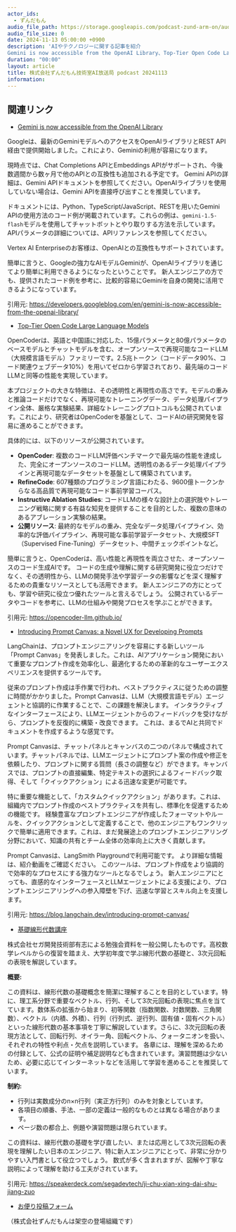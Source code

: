 ```yaml
---
actor_ids:
  - ずんだもん
audio_file_path: https://storage.googleapis.com/podcast-zund-arm-on/audio/株式会社ずんだもん技術室AI放送局_podcast_20241113.mp3
audio_file_size: 0
date: 2024-11-13 05:00:00 +0900
description: 'AIやテクノロジーに関する記事を紹介  
Gemini is now accessible from the OpenAI Library、Top-Tier Open Code Large Language Models、Introducing Prompt Canvas: a Novel UX for Developing Prompts、基礎線形代数講座'
duration: "00:00"
layout: article
title: 株式会社ずんだもん技術室AI放送局 podcast 20241113
information: 
---
```


## 関連リンク


- [Gemini is now accessible from the OpenAI Library](https://developers.googleblog.com/en/gemini-is-now-accessible-from-the-openai-library/)  



Googleは、最新のGeminiモデルへのアクセスをOpenAIライブラリとREST API経由で提供開始しました。これにより、Geminiの利用が容易になります。

現時点では、Chat Completions APIとEmbeddings APIがサポートされ、今後数週間から数ヶ月で他のAPIとの互換性も追加される予定です。  Gemini APIの詳細は、Gemini APIドキュメントを参照してください。OpenAIライブラリを使用していない場合は、Gemini APIを直接呼び出すことを推奨しています。

ドキュメントには、Python、TypeScript/JavaScript、RESTを用いたGemini APIの使用方法のコード例が掲載されています。これらの例は、`gemini-1.5-flash`モデルを使用してチャットボットとやり取りする方法を示しています。  APIパラメータの詳細については、APIリファレンスを参照してください。

Vertex AI Enterpriseのお客様は、OpenAIとの互換性もサポートされています。


簡単に言うと、Googleの強力なAIモデルGeminiが、OpenAIライブラリを通じてより簡単に利用できるようになったということです。  新人エンジニアの方でも、提供されたコード例を参考に、比較的容易にGeminiを自身の開発に活用できるようになっています。


引用元: https://developers.googleblog.com/en/gemini-is-now-accessible-from-the-openai-library/


- [Top-Tier Open Code Large Language Models](https://opencoder-llm.github.io/)  



OpenCoderは、英語と中国語に対応した、15億パラメータと80億パラメータのベースモデルとチャットモデルを含む、オープンソースで再現可能なコードLLM（大規模言語モデル）ファミリーです。2.5兆トークン（コードデータ90%、コード関連ウェブデータ10%）を用いてゼロから学習されており、最先端のコードLLMと同等の性能を実現しています。

本プロジェクトの大きな特徴は、その透明性と再現性の高さです。モデルの重みと推論コードだけでなく、再現可能なトレーニングデータ、データ処理パイプライン全体、厳格な実験結果、詳細なトレーニングプロトコルも公開されています。これにより、研究者はOpenCoderを基盤として、コードAIの研究開発を容易に進めることができます。

具体的には、以下のリソースが公開されています。

* **OpenCoder**:  複数のコードLLM評価ベンチマークで最先端の性能を達成した、完全にオープンソースのコードLLM。透明性のあるデータ処理パイプラインと再現可能なデータセットを基盤として構築されています。
* **RefineCode**: 607種類のプログラミング言語にわたる、9600億トークンからなる高品質で再現可能なコード事前学習コーパス。
* **Instructive Ablation Studies**: コードLLMの様々な設計上の選択肢やトレーニング戦略に関する有益な知見を提供することを目的とした、複数の意味のあるアブレーション実験の結果。
* **公開リソース**: 最終的なモデルの重み、完全なデータ処理パイプライン、効率的な評価パイプライン、再現可能な事前学習データセット、大規模SFT（Supervised Fine-Tuning）データセット、中間チェックポイントなど。


簡単に言うと、OpenCoderは、高い性能と再現性を両立させた、オープンソースのコード生成AIです。  コードの生成や理解に関する研究開発に役立つだけでなく、その透明性から、LLMの開発手法や学習データの影響などを深く理解するための貴重なリソースとしても活用できます。 新人エンジニアの方にとっても、学習や研究に役立つ優れたツールと言えるでしょう。  公開されているデータやコードを参考に、LLMの仕組みや開発プロセスを学ぶことができます。


引用元: https://opencoder-llm.github.io/


- [Introducing Prompt Canvas: a Novel UX for Developing Prompts](https://blog.langchain.dev/introducing-prompt-canvas/)  



LangChainは、プロンプトエンジニアリングを容易にする新しいツール「Prompt Canvas」を発表しました。これは、AIアプリケーション開発において重要なプロンプト作成を効率化し、最適化するための革新的なユーザーエクスペリエンスを提供するツールです。

従来のプロンプト作成は手作業で行われ、ベストプラクティスに従うための調整に時間がかかりました。Prompt Canvasは、LLM（大規模言語モデル）エージェントと協調的に作業することで、この課題を解決します。  インタラクティブなインターフェースにより、LLMエージェントからのフィードバックを受けながら、プロンプトを反復的に構築・改良できます。  これは、まるでAIと共同でドキュメントを作成するような感覚です。

Prompt Canvasは、チャットパネルとキャンバスの二つのパネルで構成されています。チャットパネルでは、LLMエージェントにプロンプト案の作成や修正を依頼したり、プロンプトに関する質問（長さの調整など）ができます。キャンバスでは、プロンプトの直接編集、特定テキストの選択によるフィードバック取得、そして「クイックアクション」による迅速な変更が可能です。

特に重要な機能として、「カスタムクイックアクション」があります。これは、組織内でプロンプト作成のベストプラクティスを共有し、標準化を促進するための機能です。  経験豊富なプロンプトエンジニアが作成したフォーマットやルールを、クイックアクションとして定義することで、他のエンジニアもワンクリックで簡単に適用できます。これは、まだ発展途上のプロンプトエンジニアリング分野において、知識の共有とチーム全体の効率向上に大きく貢献します。

Prompt Canvasは、LangSmith Playgroundで利用可能です。  より詳細な情報は、紹介動画をご確認ください。  このツールは、プロンプト作成をより協調的で効率的なプロセスにする強力なツールとなるでしょう。 新人エンジニアにとっても、直感的なインターフェースとLLMエージェントによる支援により、プロンプトエンジニアリングへの参入障壁を下げ、迅速な学習とスキル向上を支援します。


引用元: https://blog.langchain.dev/introducing-prompt-canvas/


- [基礎線形代数講座](https://speakerdeck.com/segadevtech/ji-chu-xian-xing-dai-shu-jiang-zuo)  



株式会社セガ開発技術部有志による勉強会資料を一般公開したものです。高校数学レベルからの復習を踏まえ、大学初年度で学ぶ線形代数の基礎と、3次元回転の表現を解説しています。

**概要:**

この資料は、線形代数の基礎概念を簡潔に理解することを目的としています。特に、理工系分野で重要なベクトル、行列、そして3次元回転の表現に焦点を当てています。数体系の拡張から始まり、初等関数（指数関数、対数関数、三角関数）、ベクトル（内積、外積）、行列（行列式、逆行列、固有値・固有ベクトル）といった線形代数の基本事項を丁寧に解説しています。さらに、3次元回転の表現方法として、回転行列、オイラー角、回転ベクトル、クォータニオンを扱い、それぞれの特性や利点・欠点を説明しています。  各章には、理解を深めるための付録として、公式の証明や補足説明なども含まれています。演習問題は少ないため、必要に応じてインターネットなどを活用して学習を進めることを推奨しています。

**制約:**

* 行列は実数成分のn×n行列（実正方行列）のみを対象としています。
* 各項目の順番、手法、一部の定義は一般的なものとは異なる場合があります。
* ページ数の都合上、例題や演習問題は限られています。


この資料は、線形代数の基礎を学び直したい、または応用として3次元回転の表現を理解したい日本のエンジニア、特に新人エンジニアにとって、非常に分かりやすい入門書として役立つでしょう。  数式が多く含まれますが、図解や丁寧な説明によって理解を助ける工夫がされています。


引用元: https://speakerdeck.com/segadevtech/ji-chu-xian-xing-dai-shu-jiang-zuo



- [お便り投稿フォーム](https://forms.gle/ffg4JTfqdiqK62qf9)

（株式会社ずんだもんは架空の登場組織です）
